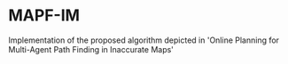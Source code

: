 # MAPF-IM
Implementation of the proposed algorithm depicted in 'Online Planning for Multi-Agent Path Finding in Inaccurate Maps'
